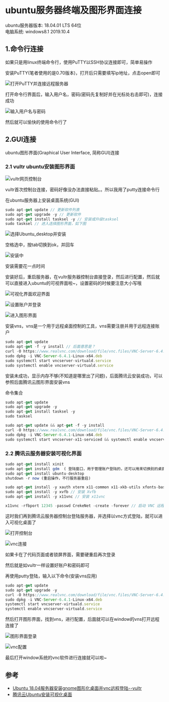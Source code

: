 # ubuntu服务器终端及图形界面连接
ubuntu服务器版本: 18.04.01 LTS 64位  
电脑系统: windows8.1
2019.10.4

## 1.命令行连接
如果只是用linux终端命令行，使用PuTTY以SSH协议连接即可，简单易操作

安装PuTTY(笔者使用的是0.70版本)，打开后只需要填写ip地址，点击open即可

![打开PuTTY并连接远程服务器](../images/putty1.jpg)

打开命令行界面后，输入用户名，密码(密码先复制好并在光标处右击即可)，连接成功

![输入用户名与密码](../images/putty2.jpg)

然后就可以愉快的使用命令行了

## 2.GUI连接
 ubuntu图形界面(Graphical User Interface, 简称GUI)连接

### 2.1 vultr ubuntu安装图形界面
![vultr网页控制台](../images/vultr_login.jpg)

vultr首次控制台连接，密码好像没办法直接粘贴。。所以我用了putty连接命令行

在ubuntu服务器上安装桌面系统(GUI)
```js
sudo apt-get update // 更新软件列表
sudo apt-get upgrade -y // 更新软件
sudo apt-get install tasksel -y // 安装或升级tasksel
sudo tasksel // 进入选择图形界面，如下图
```

![选择Ubuntu_desktop并安装](../images/install_desktop.jpg)

空格选中，按tab切换到ok，并回车

![安装中](../images/installing.jpg)

安装需要花一点时间

安装好后，重启服务器，在vultr服务器控制台直接登录，然后进行配置，然后就可以直接进入ubuntu的可视界面啦~，设置密码的时候要注意大小写哦

![可视化界面欢迎界面](../images/vultr1.jpg)

![设置账户并登录](../images/vultr2.jpg)

![进入图形界面](../images/vultr3.jpg)

安装vns，vns是一个用于远程桌面控制的工具，vns需要注册并用于远程连接账户
```js
sudo apt-get update
sudo apt-get -f -y install // 后面意思是？
curl -O https://www.realvnc.com/download/file/vnc.files/VNC-Server-6.4.1-Linux-x64.deb
sudo dpkg -i VNC-Server-6.4.1-Linux-x64.deb
sudo systemctl start vncserver-virtuald.service 
sudo systemctl enable vncserver-virtuald.service
```
安装未成功，显示内存不够(不知道是哪里出了问题)，后面腾讯云安装成功，可以参照后面腾讯云图形界面安装vns

命令集合
```js
sudo apt-get update
sudo apt-get upgrade -y
sudo apt-get install tasksel -y
sudo tasksel

sudo apt-get update && apt-get -f -y install 
curl -O https://www.realvnc.com/download/file/vnc.files/VNC-Server-6.4.1-Linux-x64.deb
sudo dpkg -i VNC-Server-6.4.1-Linux-x64.deb
sudo systemctl start vncserver-x11-serviced && systemctl enable vncserver-x11-serviced
```
### 2.2 腾讯云服务器安装可视化界面

```js
sudo apt-get install xinit
sudo apt-get install gdm  ( 登陆窗口，用于管理账户登陆的，还可以用来切换别的桌面环境。 )
sudo apt-get install ubuntu-desktop 
shutdown -r now (重启操作，不行服务器重启)

sudo apt-get install -y xauth xterm x11-common x11-xkb-utils xfonts-base xfonts-encodings xfonts-utils xserver-common // 安装必要的系统库
sudo apt-get install -y xvfb // 安装 Xvfb
sudo apt-get install -y x11vnc // 安装 x11vnc

x11vnc -rfbport 12345 -passwd CrekeNet -create -forever // 启动 VNC 远程桌面 启动 VNC 远程桌面命令如下，其中 12345 为端口号
```
这时我们再到腾讯云服务器控制台登陆服务器，并选择以vnc方式登陆，就可以进入可视化桌面了

![打开控制台](../images/tx1.jpg)

![vnc连接](../images/tx2.jpg)

如果卡在了代码页面或者锁屏界面，需要硬重启再次登录

然后就是如vultr一样设置好账户和密码即可

再使用putty登陆，输入以下命令(安装vns应用)
```js
sudo apt-get update
sudo apt-get upgrade -y
curl -O https://www.realvnc.com/download/file/vnc.files/VNC-Server-6.4.1-Linux-x64.deb
sudo dpkg -i VNC-Server-6.4.1-Linux-x64.deb
systemctl start vncserver-virtuald.service
systemctl enable vncserver-virtuald.service
```
然后打开图形界面，找到vns，进行配置，后面就可以在window的vns打开远程连接了

![图形界面登录](../images/tx3.jpg)

![vnc配置](../images/tx4.jpg)

最后打开window系统的vnc软件进行连接就可以啦~


## 参考
- [Ubuntu 18.04服务器安装gnome图形化桌面并vnc远程登陆--vultr](https://www.bilibili.com/video/av62259882?from=search&seid=7530009430470344997)
- [腾讯云Ubuntu安装可视化桌面](https://www.cnblogs.com/tangge/p/10000275.html)